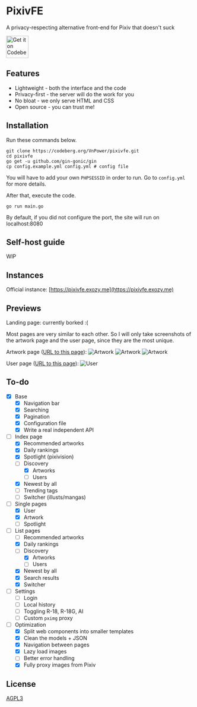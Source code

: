 # PixivFE

A privacy-respecting alternative front-end for Pixiv that doesn't suck

<p>
<a href="https://codeberg.org/vnpower/pixivfe">
<img alt="Get it on Codeberg" src="https://get-it-on.codeberg.org/get-it-on-blue-on-white.png" height="60">
</a>
</p>

## Features

- Lightweight - both the interface and the code
- Privacy-first - the server will do the work for you
- No bloat - we only serve HTML and CSS
- Open source - you can trust me!

## Installation

Run these commands below.

```
git clone https://codeberg.org/VnPower/pixivfe.git
cd pixivfe
go get -u github.com/gin-gonic/gin
cp config.example.yml config.yml # config file
```

You will have to add your own `PHPSESSID` in order to run. Go to `config.yml` for more details.

After that, execute the code.

```
go run main.go
```

By default, if you did not configure the port, the site will run on localhost:8080

## Self-host guide

WIP

## Instances

Official instance: [https://pixivfe.exozy.me](https://pixivfe.exozy.me)

## Previews

Landing page: currently borked :(

Most pages are very similar to each other. So I will only take screenshots of the artwork page and the user page, since they are the most unique.

Artwork page ([URL to this page](https://pixivfe.exozy.me/artworks/108672057)):
![Artwork](https://files.catbox.moe/c3l1vm.png)
![Artwork](https://files.catbox.moe/f9o0h0.png)
![Artwork](https://files.catbox.moe/9yc2yk.png)

User page ([URL to this page](https://pixivfe.exozy.me/users/11764388)):
![User](https://files.catbox.moe/tdc234.png)

<!-- ![Homepage](https://files.catbox.moe/053fzh.png) -->
<!-- ![Homepage](https://files.catbox.moe/m64h7s.png) -->

## To-do

- [x] Base
  - [x] Navigation bar
  - [x] Searching
  - [x] Pagination
  - [x] Configuration file
  - [x] Write a real independent API
- [ ] Index page
  - [x] Recommended artworks
  - [x] Daily rankings
  - [x] Spotlight (pixivision)
  - [ ] Discovery
    - [x] Artworks
    - [ ] Users
  - [x] Newest by all
  - [ ] Trending tags
  - [ ] Switcher (illusts/mangas)
- [ ] Single pages
  - [x] User
  - [x] Artwork
  - [ ] Spotlight
- [ ] List pages
  - [ ] Recommended artworks
  - [x] Daily rankings
  - [ ] Discovery
    - [x] Artworks
    - [ ] Users
  - [x] Newest by all
  - [x] Search results
  - [x] Switcher
- [ ] Settings
  - [ ] Login
  - [ ] Local history
  - [ ] Toggling R-18, R-18G, AI
  - [ ] Custom `pximg` proxy
- [ ] Optimization
  - [x] Split web components into smaller templates
  - [x] Clean the models + JSON
  - [x] Navigation between pages
  - [x] Lazy load images
  - [ ] Better error handling
  - [x] Fully proxy images from Pixiv

## License

[AGPL3](https://www.gnu.org/licenses/agpl-3.0.txt)
